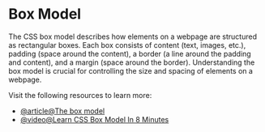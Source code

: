 # Box Model

The CSS box model describes how elements on a webpage are structured as rectangular boxes. Each box consists of content (text, images, etc.), padding (space around the content), a border (a line around the padding and content), and a margin (space around the border). Understanding the box model is crucial for controlling the size and spacing of elements on a webpage.

Visit the following resources to learn more:

- [@article@The box model](https://developer.mozilla.org/en-US/docs/Learn_web_development/Core/Styling_basics/Box_model)
- [@video@Learn CSS Box Model In 8 Minutes](https://www.youtube.com/watch?v=rIO5326FgPE)